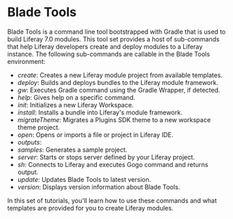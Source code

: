 # Blade Tools

Blade Tools is a command line tool bootstrapped with Gradle that is used to
build Liferay 7.0 modules. This tool set provides a host of sub-commands that
help Liferay developers create and deploy modules to a Liferay instance. The
following sub-commands are callable in the Blade Tools environment:

- *create*: Creates a new Liferay module project from available templates.
- *deploy*: Builds and deploys bundles to the Liferay module framework.
- *gw*: Executes Gradle command using the Gradle Wrapper, if detected.
- *help*: Gives help on a specific command.
- *init*: Initializes a new Liferay Workspace.
- *install*: Installs a bundle into Liferay's module framework.
- *migrateTheme*: Migrates a Plugins SDK theme to a new workspace theme project.
- *open*: Opens or imports a file or project in Liferay IDE.
- *outputs*:
- *samples*: Generates a sample project.
- *server*: Starts or stops server defined by your Liferay project.
- *sh*: Connects to Liferay and executes Gogo command and returns output.
- *update*: Updates Blade Tools to latest version.
- *version*: Displays version information about Blade Tools.

In this set of tutorials, you'll learn how to use these commands and what
templates are provided for you to create Liferay modules.
